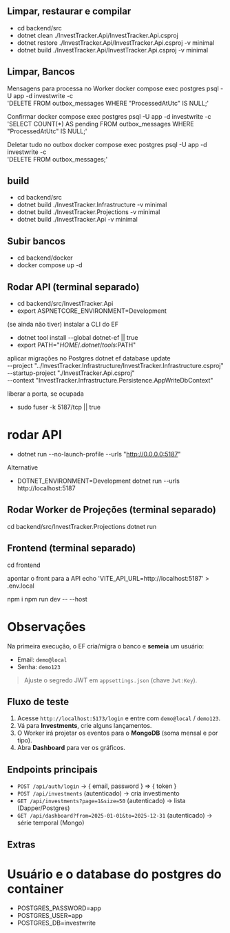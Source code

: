 ## Limpar, restaurar e compilar
- cd backend/src
- dotnet clean  ./InvestTracker.Api/InvestTracker.Api.csproj
- dotnet restore ./InvestTracker.Api/InvestTracker.Api.csproj -v minimal
- dotnet build   ./InvestTracker.Api/InvestTracker.Api.csproj -v minimal


## Limpar, Bancos
Mensagens para processa no Worker
docker compose exec postgres psql -U app -d investwrite -c \
'DELETE FROM outbox_messages WHERE "ProcessedAtUtc" IS NULL;'

Confirmar
docker compose exec postgres psql -U app -d investwrite -c \
'SELECT COUNT(*) AS pending FROM outbox_messages WHERE "ProcessedAtUtc" IS NULL;'

Deletar tudo no outbox
docker compose exec postgres psql -U app -d investwrite -c \
'DELETE FROM outbox_messages;'


## build
- cd backend/src
- dotnet build ./InvestTracker.Infrastructure -v minimal
- dotnet build ./InvestTracker.Projections   -v minimal
- dotnet build ./InvestTracker.Api           -v minimal

## Subir bancos
- cd backend/docker
- docker compose up -d

## Rodar API (terminal separado)
- cd backend/src/InvestTracker.Api
- export ASPNETCORE_ENVIRONMENT=Development

(se ainda não tiver) instalar a CLI do EF
- dotnet tool install --global dotnet-ef || true
- export PATH="$HOME/.dotnet/tools:$PATH"

aplicar migrações no Postgres
dotnet ef database update \
  --project "../InvestTracker.Infrastructure/InvestTracker.Infrastructure.csproj" \
  --startup-project "./InvestTracker.Api.csproj" \
  --context "InvestTracker.Infrastructure.Persistence.AppWriteDbContext"

liberar a porta, se ocupada
- sudo fuser -k 5187/tcp || true

# rodar API
- dotnet run --no-launch-profile --urls "http://0.0.0.0:5187"

Alternative 
- DOTNET_ENVIRONMENT=Development dotnet run --urls http://localhost:5187


## Rodar Worker de Projeções (terminal separado)

cd backend/src/InvestTracker.Projections
dotnet run

## Frontend (terminal separado)
cd frontend

apontar o front para a API
echo 'VITE_API_URL=http://localhost:5187' > .env.local

npm i
npm run dev -- --host

# Observações
Na primeira execução, o EF cria/migra o banco e **semeia** um usuário:
- Email: `demo@local`
- Senha: `demo123`

> Ajuste o segredo JWT em `appsettings.json` (chave `Jwt:Key`).

## Fluxo de teste
1. Acesse `http://localhost:5173/login` e entre com `demo@local` / `demo123`.
2. Vá para **Investments**, crie alguns lançamentos.
3. O Worker irá projetar os eventos para o **MongoDB** (soma mensal e por tipo).
4. Abra **Dashboard** para ver os gráficos.

## Endpoints principais
- `POST /api/auth/login` → { email, password } ⇒ { token }
- `POST /api/investments` (autenticado) → cria investimento
- `GET /api/investments?page=1&size=50` (autenticado) → lista (Dapper/Postgres)
- `GET /api/dashboard?from=2025-01-01&to=2025-12-31` (autenticado) → série temporal (Mongo)

## Extras
# Usuário e o database do postgres do container
- POSTGRES_PASSWORD=app
- POSTGRES_USER=app
- POSTGRES_DB=investwrite

